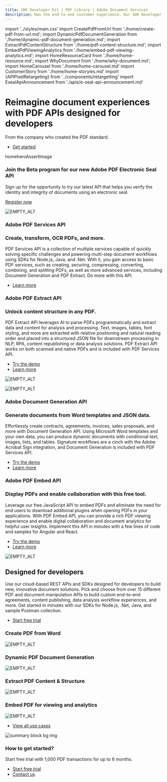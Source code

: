 ```yaml
---
title: SDK Developer Kit | PDF Library | Adobe Document Services
description: Own the end-to-end customer experience. Our SDK Developer kits are customizable & built to last. Find an innovative solution with our PDF SDK here.
---
```


import '../styles/main.css'
import CreatePdfFromUrl from './home/create-pdf-from-url.md';
import DynamicPdfDocumentGeneration from './home/dynamic-pdf-document-generation.md';
import ExtractPdfContentStructure from './home/pdf-content-structure.md';
import EmbedPdfViewingAnalytics from './home/embed-pdf-viewing-analytics.md';
import HomeResourceCard from './home/home-resource.md';
import WhyDocument from './home/why-document.md';
import HomeCarousel from './home/home-carousel.md'
import CustomerStory from './home/home-storyies.md'
import {APIPixelRetargeting} from '../components/retargetting'
import EsealApiAnnouncement from './apis/e-seal-api-announcement.md'

<Hero slots="heading, text, buttons, assetsImg" customLayout variant="video" className="homeherobgImage Hero-Banner"/>

# Reimagine document experiences with PDF APIs designed for developers

From the company who created the PDF standard.

- [Get started](/document-services/apis/interstitial/)

homeheroAssertImage

<AnnouncementBlock slots="heading, text, button" className='ms-announcement-blade' theme="dark"/>

### Join the Beta program for our new Adobe PDF Electronic Seal API

Sign up for the opportunity to try our latest API that helps you verify the identity and integrity of documents using an electronic seal.

[Register now](src/pages/pricing/contact/sales/seal)

<TextBlock slots="image, heading,subHeading,text,buttons" theme="lightest" headerElementType="h2" homeZigZag className="home-zigzag-comp-padding Adobe-PDF-Services-API"/>

![EMPTY_ALT](images/pdfServices.jpg)

### Adobe PDF Services API

### Create, transform, OCR PDFs, and more.

PDF Services API is a collection of multiple services capable of quickly solving specific challenges and
powering multi-step document workflows using SDKs for Node.js, Java, and .Net. With it, you gain
access to basic PDF services, such as creating, securing, compressing, converting, combining, and
splitting PDFs, as well as more advanced services, including Document Generation and PDF Extract.
Do more with this API.

- [Learn more](/src/pages/apis/pdf-services.md)

<TextBlock slots="heading,subHeading,text,buttons,image" theme="light" primaryOutline headerElementType="h2" homeZigZag className="home-zigzag-comp-padding Adobe-PDF-Extract-API" />

### Adobe PDF Extract API

### Unlock content structure in any PDF.

PDF Extract API leverages AI to parse PDFs programmatically and extract data and content for
analysis and processing. Text, images, tables, font styling, and more are extracted with relative
positioning and natural reading order and placed into a structured JSON file for downstream
processing in NLP, RPA, content republishing or data analysis solutions. PDF Extract API works
on both scanned and native PDFs and is included with PDF Services API.

- [Try the demo](https://documentservices.adobe.com/dc-visualizer-app/index.html)
- [Learn more](/src/pages/apis/pdf-extract.md)

![EMPTY_ALT](images/pdfExtract.jpg)

<TextBlock slots="image,heading,subHeading,text,buttons" theme="lightest"  primaryOutline headerElementType="h2" homeZigZag className="home-zigzag-comp-padding Adobe-Document-Generation-API"/>

![EMPTY_ALT](images/docGen.jpg)

### Adobe Document Generation API

### Generate documents from Word templates and JSON data.

Effortlessly create contracts, agreements, invoices, sales proposals, and more with Document
Generation API. Using Microsoft Word templates and your own data, you can produce
dynamic documents with conditional text, images, lists, and tables. Signature workflows are
a cinch with the Adobe Acrobat Sign integration, and Document Generation is included with PDF
Services API.

- [Try the demo](https://documentservices.adobe.com/dc-docgen-playground/index.html)
- [Learn more](/src/pages/apis/doc-generation.md)

<TextBlock slots="heading,subHeading,text,buttons,image" theme="light"  primaryOutline headerElementType="h2" homeZigZag className="home-zigzag-comp-padding Adobe-PDF-Embed-API"/>

### Adobe PDF Embed API

### Display PDFs and enable collaboration with this free tool.

Leverage our free JavaScript API to embed PDFs and eliminate the need for end users to
download additional plugins when opening PDFs in your applications. With PDF Embed API, you
can provide a rich PDF viewing experience and enable digital collaboration and document
analytics for helpful user insights. Implement this API in minutes with a few lines of code and
samples for Angular and React.

- [Try the demo](https://documentservices.adobe.com/view-sdk-demo/index.html)
- [Learn more](/src/pages/apis/pdf-embed.md)

![EMPTY_ALT](images/pdfEmbed.jpg)

<SummaryBlock slots="heading, text, buttons"  background="rgb(31, 42, 73)" buttonPositionRight className="Designed-for-developers" />

## Designed for developers

Use our cloud-based REST APIs and SDKs designed for developers to build new, innovative document solutions. Pick and choose from over 15 different PDF and document manipulation APIs to build custom end-to-end agreements, content publishing, data analysis workflow experiences, and more. Get started in minutes with our SDKs for Node.js, .Net, Java, and sample Postman collection.

- [Start free trial](/apis/interstitial/)

<TabsBlock orientation="vertical" slots="heading, image, content" APIReference = "https://developer.adobe.com/document-services/docs/apis/"  repeat="4"  theme="dark" className='bgBlue code-block-0 Designed-for-developers  home-code-block' />

### Create PDF from Word

![EMPTY_ALT](images/s_createpdf_color_24.svg)

<CreatePdfFromUrl/>

### Dynamic PDF Document Generation

![EMPTY_ALT](images/ic-dynamic-pdf-gen-40.svg)

<DynamicPdfDocumentGeneration/>

### Extract PDF Content & Structure

![EMPTY_ALT](images/ic-extract-40.svg)

<ExtractPdfContentStructure/>

### Embed PDF for viewing and analytics

![EMPTY_ALT](images/embed.svg)

<EmbedPdfViewingAnalytics/>

<WrapperComponent slots="content" theme="lightest" className="why-docment-services"/>

<WhyDocument />

<WrapperComponent slots="content" repeat="1" theme="light" className="Use-cases-for-Adobe-Document-Services"/>

<HomeResourceCard />

<TextBlock slots="buttons" isCentered theme="light"  className='padding-5 Use-cases-for-Adobe-Document-Services'/>

- [View all use cases](/src/pages/use-cases/agreements-and-contracts/sales-proposals-and-contracts/)

<WrapperComponent slots="content" repeat="1" theme="lightest" className="Customer-Stories"/>

<CustomerStory />

<WrapperComponent slots="content" repeat="1" theme="light"/>

<HomeCarousel />

<SummaryBlock slots="image, heading, text, buttons" theme="lightest" background="white" className="How-to-get-started"/>

![summary block bg img](images/bg-hero.jpeg)

### How to get started?

Start free trial with 1,000 PDF transactions for up to 6 months.

- [Start free trial](/apis/interstitial/)
- [Contact us](src/pages/pricing/contact.md)

<APIPixelRetargeting/>

